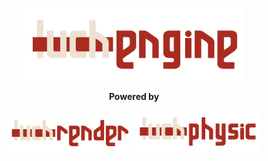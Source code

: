 <p align="center">
    <img src="resources/engine.png" alt="LuchEngine Logo" width="350">
</p>

<p align="center">
  <strong>Powered by</strong>
</p>

<p align="center">
    <img src="resources/render.png" alt="LuchRender Logo" width="200">
    <img src="resources/physic.png" alt="LuchPhysic Logo" width="200">
</p>